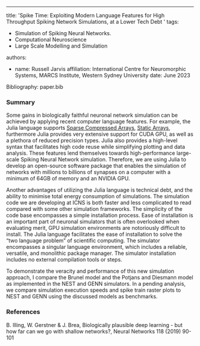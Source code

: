 -----
title: 'Spike Time: Exploiting Modern Language Features for High Throughput Spiking Network Simulations, at a Lower Tech Debt '
tags:
  - Simulation of Spiking Neural Networks.
  - Computational Neuroscience
  - Large Scale Modelling and Simulation

authors:
  - name: Russell Jarvis
    affiliation: International Centre for Neuromorphic Systems, MARCS Institute, Western Sydney University
date: June  2023

Bibliography: paper.bib

### Summary
Some gains in biologically faithful neuronal network simulation can be achieved by applying recent computer language features. For example, the Julia language supports [Sparse Compressed Arrays](https://docs.julialang.org/en/v1/stdlib/SparseArrays/), [Static Arrays](https://juliaarrays.github.io/StaticArrays.jl/stable/), furthermore Julia provides very extensive support for CUDA GPU, as well as a plethora of reduced precision types. Julia also provides a high-level syntax that facilitates high code reuse while simplifying plotting and data analysis. These features lend themselves towards high-performance large-scale Spiking Neural Network simulation. Therefore, we are using Julia to develop an open-source software package that enables the simulation of networks with millions to billions of synapses on a computer with a minimum of 64GB of memory and an NVIDIA GPU.  

Another advantages of utilizing the Julia language is technical debt, and the ability to minimise total energy consumption of simulations. The simulation code we are developing at ICNS is both faster and less complicated to read compared with some other simulation frameworks. The simplicity of the code base encompasses a simple installation process. Ease of installation is an important part of neuronal simulators that is often overlooked when evaluating merit, GPU simulation environments are notoriously difficult to install. The Julia language facilitates the ease of installation to solve the “two language problem” of scientific computing. The simulator encompasses a singular language environment, which includes a reliable, versatile, and monolithic package manager. The simulator installation includes no external compilation tools or steps. 

To demonstrate the veracity and performance of this new simulation approach, I compare the Brunel model and the Potjans and Diesmann model as implemented in the NEST and GENN simulators. In a pending analysis, we compare simulation execution speeds and spike train raster plots to NEST and GENN using the discussed models as benchmarks. 

### References
B. Illing, W. Gerstner & J. Brea, Biologically plausible deep learning - but how far can we go with shallow networks?, Neural Networks 118 (2019) 90-101
